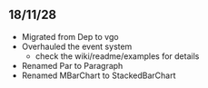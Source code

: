 ## 18/11/28

- Migrated from Dep to vgo
- Overhauled the event system
  - check the wiki/readme/examples for details
- Renamed Par to Paragraph
- Renamed MBarChart to StackedBarChart
